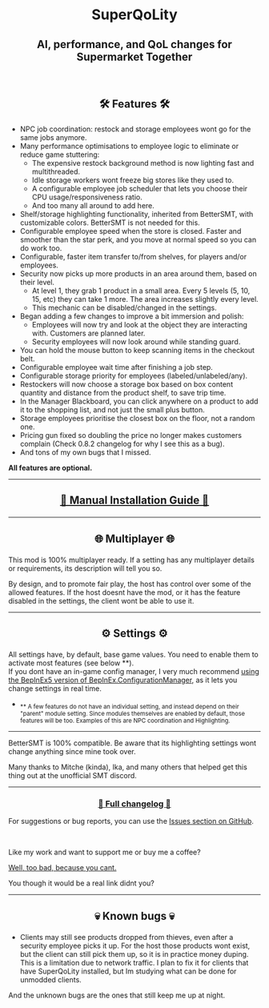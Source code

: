 # <p align="center"> SuperQoLity </p>
## <p align="center"> AI, performance, and QoL changes for Supermarket Together </p>
<br>

## <p align="center"> 🛠️ Features 🛠️ </p>
 - NPC job coordination: restock and storage employees wont go for the same jobs anymore.
 - Many performance optimisations to employee logic to eliminate or reduce game stuttering:
	 - The expensive restock background method is now lighting fast and multithreaded. 
	 - Idle storage workers wont freeze big stores like they used to.
	 - A configurable employee job scheduler that lets you choose their CPU usage/responsiveness ratio.
	 - And too many all around to add here.
 - Shelf/storage highlighting functionality, inherited from BetterSMT, with customizable colors. BetterSMT is not needed for this.
 - Configurable employee speed when the store is closed. Faster and smoother than the star perk, and you move at normal speed so you can do work too.
 - Configurable, faster item transfer to/from shelves, for players and/or employees.
 - Security now picks up more products in an area around them, based on their level. 
	 - At level 1, they grab 1 product in a small area. Every 5 levels (5, 10, 15, etc) they can take 1 more. The area increases slightly every level.
	 - This mechanic can be disabled/changed in the settings.
 - Began adding a few changes to improve a bit immersion and polish:
	 - Employees will now try and look at the object they are interacting with. Customers are planned later.
	 - Security employees will now look around while standing guard.
 - You can hold the mouse button to keep scanning items in the checkout belt.
 - Configurable employee wait time after finishing a job step.
 - Configurable storage priority for employees (labeled/unlabeled/any).
 - Restockers will now choose a storage box based on box content quantity and distance from the product shelf, to save trip time.
 - In the Manager Blackboard, you can click anywhere on a product to add it to the shopping list, and not just the small plus button.
 - Storage employees prioritise the closest box on the floor, not a random one.
 - Pricing gun fixed so doubling the price no longer makes customers complain (Check 0.8.2 changelog for why I see this as a bug).
 - And tons of my own bugs that I missed.

**All features are optional.**

---

## <p align="center"> [<ins> 📙 Manual Installation Guide 📙 </ins>](https://www.nexusmods.com/supermarkettogether/articles/33) </p>

---

## <p align="center"> 🌐 Multiplayer 🌐 </p>
This mod is 100% multiplayer ready. If a setting has any multiplayer details or requirements, its description will tell you so.

By design, and to promote fair play, the host has control over some of the allowed features. If the host doesnt have the mod, or it has the feature disabled in the settings, the client wont be able to use it.

---

## <p align="center"> ⚙️ Settings ⚙️ </p>
All settings have, by default, base game values. You need to enable them to activate most features (see below **).  
If you dont have an in-game config manager, I very much recommend [using the BepInEx5 version of BepInEx.ConfigurationManager](https://github.com/BepInEx/BepInEx.ConfigurationManager/releases), as it lets you change settings in real time.  

- <sub>** A few features do not have an individual setting, and instead depend on their "parent" module setting. Since modules themselves are enabled by default, those features will be too. Examples of this are NPC coordination and Highlighting.</sub>

---
BetterSMT is 100% compatible. Be aware that its highlighting settings wont change anything since mine took over.

Many thanks to Mitche (kinda), Ika, and many others that helped get this thing out at the unofficial SMT discord.

---
### <p align="center"> [<ins> 📝 Full changelog 📝 </ins>](https://github.com/Damntry/SuperQoLity/blob/master/Docs/Changelog.md) </p>
For suggestions or bug reports, you can use the [Issues section on GitHub](https://github.com/Damntry/SuperQoLity/issues).

<br>

Like my work and want to support me or buy me a coffee?  

[Well, too bad, because you cant.]() 

You though it would be a real link didnt you?

---

## <p align="center"> 💀 Known bugs 💀 </p>
- Clients may still see products dropped from thieves, even after a security employee picks it up.
For the host those products wont exist, but the client can still pick them up, so it is in practice money duping.
This is a limitation due to network traffic. I plan to fix it for clients that have SuperQoLity installed, but Im studying what can be done for unmodded clients.  


And the unknown bugs are the ones that still keep me up at night.